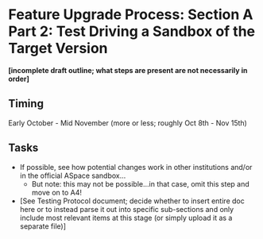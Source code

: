 # Feature Upgrade Process: Section A Part 2: Test Driving a Sandbox of the Target Version

**[incomplete draft outline; what steps are present are not necessarily in order]**

## Timing

Early October - Mid November (more or less; roughly Oct 8th - Nov 15th)

## Tasks

- If possible, see how potential changes work in other institutions and/or in the official ASpace sandbox...
  - But note: this may not be possible...in that case, omit this step and move on to A4!
- [See Testing Protocol document; decide whether to insert entire doc here or to instead parse it out into specific sub-sections and only include most relevant items at this stage (or simply upload it as a separate file)]
